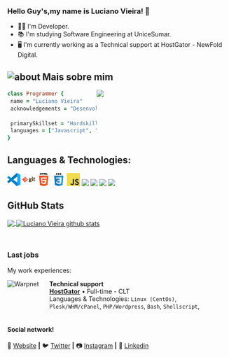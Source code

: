 ### Hello Guy's,my name is Luciano Vieira! 👋

- 👨‍💻  I'm Developer.
- 📚  I'm studying Software Engineering at UniceSumar.
- 🖥️  I'm currently working as a Technical support at HostGator - NewFold Digital.

## <img width="45" alt="about" src="https://raw.github.com/elizarov/elizarov/master/about.png"> Mais sobre mim

<img align="right" width="300" src="https://i2.wp.com/allhtaccess.info/wp-content/uploads/2018/03/programming.gif?fit=1281%2C716&ssl=1" />

```ruby
class Programmer {
 name = "Luciano Vieira"
 acknowledgements = "Desenvolvedor"
 
 primarySkillset = "Hardskills"
 languages = ["Javascript", "Ruby", "Python"] 
}
```

## **Languages & Technologies:**  

<code><img height="30" src="https://raw.githubusercontent.com/github/explore/80688e429a7d4ef2fca1e82350fe8e3517d3494d/topics/visual-studio-code/visual-studio-code.png"></code>
<code><img height="30" src="https://raw.githubusercontent.com/github/explore/80688e429a7d4ef2fca1e82350fe8e3517d3494d/topics/git/git.png"></code>
<code><img height="30" src="https://raw.githubusercontent.com/github/explore/80688e429a7d4ef2fca1e82350fe8e3517d3494d/topics/html/html.png"></code>
<code><img height="30" src="https://raw.githubusercontent.com/github/explore/80688e429a7d4ef2fca1e82350fe8e3517d3494d/topics/css/css.png"></code>
<code><img height="30" src="https://raw.githubusercontent.com/github/explore/80688e429a7d4ef2fca1e82350fe8e3517d3494d/topics/javascript/javascript.png"></code>
<code><img height="30" src="https://raw.githubusercontent.com/yurijserrano/Github-Profile-Readme-Logos/master/programming%20languages/ruby.svg"></code>
<code><img height="30" src="https://raw.githubusercontent.com/yurijserrano/Github-Profile-Readme-Logos/master/frameworks/rails.svg"></code>
<code><img height="30" src="https://raw.githubusercontent.com/yurijserrano/Github-Profile-Readme-Logos/master/programming%20languages/python.svg"></code>
<code><img height="30" src="https://raw.githubusercontent.com/yurijserrano/Github-Profile-Readme-Logos/master/programming%20languages/go.svg"></code>



## **GitHub Stats**

<a href="https://github.com/Gurupreet">
  <img align="center" src="https://github-readme-stats.vercel.app/api/top-langs/?username=lucvieirasi&theme=dark&hide_langs_below=1" />
</a>

<a href="https://github.com/Gurupreet">
 <img align="center" src="https://github-readme-stats.vercel.app/api?username=lucvieirasi&show_icons=true&theme=dracula&line_height=27" alt="Luciano Vieira github stats"/>
</a>

[Website]: https://lucianovieirapro.com/
[Twitter]: https://twitter.com/lucvieirapro
[Instagram]: https://www.instagram.com/lucianovieirapro/
[Linkedin]: https://www.linkedin.com/in/lucvieirasi/
<br>

### Last jobs
My work experiences:

[<img align="left" height="96px" width="96px" alt="Warpnet" src="https://assets-blog.hostgator.com.br/wp-content/uploads/2020/10/snappy-profile-96x96.png"/>](https://www.hostgator.com.br/)

**Technical support** \
[**HostGator**](https://www.hostgator.com.br/) • Full-time - CLT \
Languages & Technologies: `Linux (CentOs)`, `Plesk/WHM/cPanel`, `PHP/Wordpress`, `Bash`, `Shellscript`,\
<br/>

#### Social network!

🏡 [Website][website] **|** 
🐦 [Twitter][twitter] **|** 
📷 [Instagram][instagram] **|** 
👔 [Linkedin][linkedin]
